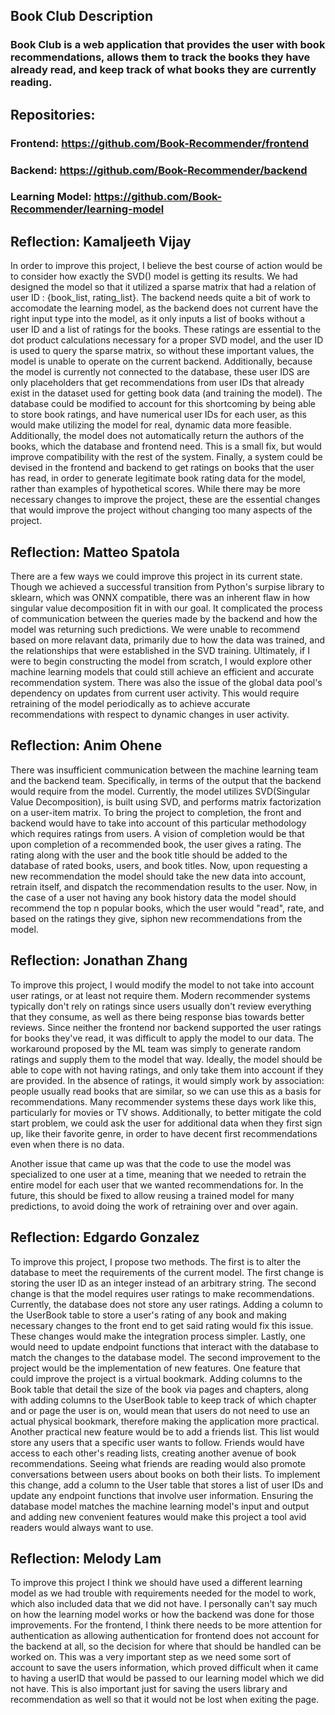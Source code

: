 ## Book Club Description

### Book Club is a web application that provides the user with book recommendations, allows them to track the books they have already read, and keep track of what books they are currently reading.

## Repositories:

### Frontend: https://github.com/Book-Recommender/frontend

### Backend: https://github.com/Book-Recommender/backend

### Learning Model: https://github.com/Book-Recommender/learning-model

## Reflection: Kamaljeeth Vijay
In order to improve this project, I believe the best course of action would be to consider how exactly the SVD() model is getting its results. We had designed the model so that it utilized a sparse matrix that had a relation of user ID : {book_list, rating_list}. The backend needs quite a bit of work to accomodate the learning model, as the backend does not current have the right input type into the model, as it only inputs a list of books without a user ID and a list of ratings for the books. These ratings are essential to the dot product calculations necessary for a proper SVD model, and the user ID is used to query the sparse matrix, so without these important values, the model is unable to operate on the current backend. Additionally, because the model is currently not connected to the database, these user IDS are only placeholders that get recommendations from user IDs that already exist in the dataset used for getting book data (and training the model). The database could be modified to account for this shortcoming by being able to store book ratings, and have numerical user IDs for each user, as this would make utilizing the model for real, dynamic data more feasible. Additionally, the model does not automatically return the authors of the books, which the database and frontend need. This is a small fix, but would improve compatibility with the rest of the system. Finally, a system could be devised in the frontend and backend to get ratings on books that the user has read, in order to generate legitimate book rating data for the model, rather than examples of hypothetical scores. While there may be more necessary changes to improve the project, these are the essential changes that would improve the project without changing too many aspects of the project.

## Reflection: Matteo Spatola

There are a few ways we could improve this project in its current state. Though we achieved a successful transition from Python's surpise library to sklearn, which was ONNX compatible, there was an inherent flaw in how singular value decomposition fit in with our goal. It complicated the process of communication between the queries made by the backend and how the model was returning such predictions. We were unable to recommend based on more relavant data, primarily due to how the data was trained, and the relationships that were established in the SVD training. Ultimately, if I were to begin constructing the model from scratch, I would explore other machine learning models that could still achieve an efficient and accurate recommendation system. There was also the issue of the global data pool's dependency on updates from current user activity. This would require retraining of the model periodically as to achieve accurate recommendations with respect to dynamic changes in user activity. 

## Reflection: Anim Ohene
There was insufficient communication between the machine learning team and the backend team. Specifically, in terms of  the output that the backend would require from the model. Currently, the model utilizes SVD(Singular Value Decomposition), is built using SVD, and performs matrix factorization on a user-item matrix. To bring the project to completion, the front and backend would have to take into account of this particular methodology which requires ratings from users. A vision of completion would be that upon completion of a recommended book, the user gives a rating. The rating along with the user and the book title should be added to the database of rated books, users, and book titles.  Now, upon requesting a new recommendation the model should take the new data into account, retrain itself, and dispatch the  recommendation results to the user. Now, in the case of a user not having any book history data the model should recommend the top n  popular books, which the user would "read", rate, and based on the ratings they give, siphon new recommendations from the model.   

## Reflection: Jonathan Zhang

To improve this project, I would modify the model to not take into account user ratings, or at least not require them. Modern recommender systems typically don't rely on ratings since users usually don't review everything that they consume, as well as there being response bias towards better reviews. Since neither the frontend nor backend supported the user ratings for books they've read, it was difficult to apply the model to our data. The workaround proposed by the ML team was simply to generate random ratings and supply them to the model that way. Ideally, the model should be able to cope with not having ratings, and only take them into account if they are provided. In the absence of ratings, it would simply work by association: people usually read books that are similar, so we can use this as a basis for recommendations. Many recommender systems these days work like this, particularly for movies or TV shows. Additionally, to better mitigate the cold start problem, we could ask the user for additional data when they first sign up, like their favorite genre, in order to have decent first recommendations even when there is no data. 

Another issue that came up was that the code to use the model was specialized to one user at a time, meaning that we needed to retrain the entire model for each user that we wanted recommendations for. In the future, this should be fixed to allow reusing a trained model for many predictions, to avoid doing the work of retraining over and over again.

## Reflection: Edgardo Gonzalez
To improve this project, I propose two methods. The first is to alter the database to meet the requirements of the current model. The first change is storing the user ID as an integer instead of an arbitrary string. The second change is that the model requires user ratings to make recommendations. Currently, the database does not store any user ratings. Adding a column to the UserBook table to store a user's rating of any book and making necessary changes to the front end to get said rating would fix this issue. These changes would make the integration process simpler. Lastly, one would need to update endpoint functions that interact with the database to match the changes to the database model. The second improvement to the project would be the implementation of new features. One feature that could improve the project is a virtual bookmark. Adding columns to the Book table that detail the size of the book via pages and chapters, along with adding columns to the UserBook table to keep track of which chapter and or page the user is on, would mean that users do not need to use an actual physical bookmark, therefore making the application more practical. Another practical new feature would be to add a friends list. This list would store any users that a specific user wants to follow. Friends would have access to each other's reading lists, creating another avenue of book recommendations. Seeing what friends are reading would also promote conversations between users about books on both their lists. To implement this change, add a column to the User table that stores a list of user IDs and update any endpoint functions that involve user information. Ensuring the database model matches the machine learning model's input and output and adding new convenient features would make this project a tool avid readers would always want to use. 

## Reflection: Melody Lam
To improve this project I think we should have used a different learning model as we had trouble with requirements needed for the model to work, which also included data that we did not have. I personally can't say much on how the learning model works or how the backend was done for those improvements. For the frontend, I think there needs to be more attention for authentication as allowing authentication for frontend does not account for the backend at all, so the decision for where that should be handled can be worked on. This was a very important step as we need some sort of account to save the users information, which proved difficult when it came to having a userID that would be passed to our learning model which we did not have. This is also important just for saving the users library and recommendation as well so that it would not be lost when exiting the page.


